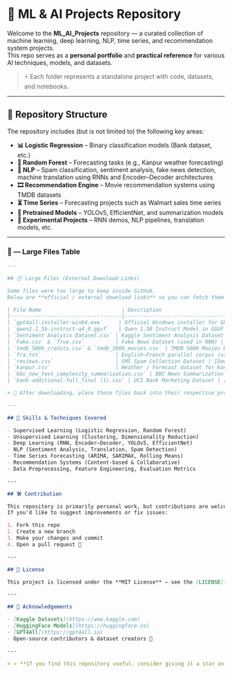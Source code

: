 # 🧠 ML & AI Projects Repository

Welcome to the **ML_AI_Projects** repository — a curated collection of machine learning, deep learning, NLP, time series, and recommendation system projects.  
This repo serves as a **personal portfolio** and **practical reference** for various AI techniques, models, and datasets.

> ⚡ Each folder represents a standalone project with code, datasets, and notebooks.

---

## 📁 Repository Structure

The repository includes (but is not limited to) the following key areas:

- **📊 Logistic Regression** – Binary classification models (Bank dataset, etc.)  
- **🌲 Random Forest** – Forecasting tasks (e.g., Kanpur weather forecasting)  
- **📝 NLP** – Spam classification, sentiment analysis, fake news detection, machine translation using RNNs and Encoder–Decoder architectures  
- **🎞 Recommendation Engine** – Movie recommendation systems using TMDB datasets  
- **⏳ Time Series** – Forecasting projects such as Walmart sales time series  
- **🧠 Pretrained Models** – YOLOv5, EfficientNet, and summarization models  
- **🧪 Experimental Projects** – RNN demos, NLP pipelines, translation models, etc.


---

### 🧩 **— Large Files Table**

```markdown
---

## 📦 Large Files (External Download Links)

Some files were too large to keep inside GitHub.  
Below are **official / external download links** so you can fetch them manually and place them in the correct folders if needed:

| File Name                          | Description                                      | Download Link |
|------------------------------------|--------------------------------------------------|---------------|
| `gpt4all-installer-win64.exe`     | Official Windows installer for GPT4All (offline LLM GUI) | [Download](https://gpt4all.io/installers/gpt4all-installer-win64.exe) |
| `qwen2-1_5b-instruct-q4_0.gguf`   | Qwen 1.5B Instruct Model in GGUF format (Q4_0 quantization) | [Download](https://huggingface.co/Qwen/Qwen2-1.5B-Instruct-GGUF/resolve/main/qwen2-1_5b-instruct-q4_0.gguf?download=true) |
| `Sentiment Analysis Dataset.csv` | Kaggle Sentiment Analysis Dataset (large CSV) | [Download](https://www.kaggle.com/datasets/arkhoshghalb/twitter-sentiment-analysis-hatred-speech) |
| `Fake.csv` & `True.csv`          | Fake News Dataset (used in RNN) | [Download](https://www.kaggle.com/datasets/clmentbisaillon/fake-and-real-news-dataset) |
| `tmdb_5000_credits.csv` & `tmdb_5000_movies.csv` | TMDB 5000 Movies Dataset | [Download](https://www.kaggle.com/datasets/tmdb/tmdb-movie-metadata) |
| `fra.txt`                        | English–French parallel corpus (used in Seq2Seq) | [Download](https://www.manythings.org/anki/fra-eng.zip) |
| `reviews.csv`                    | SMS Spam Collection Dataset | [Download](https://www.kaggle.com/datasets/uciml/sms-spam-collection-dataset) |
| `kanpur.csv`                     | Weather / Forecast dataset for Kanpur | 
| `bbc_new_text_complexity_summarization.csv` | BBC News Summarization dataset | 
| `bank-additional-full_final (1).csv` | UCI Bank Marketing Dataset | [Download](https://archive.ics.uci.edu/ml/datasets/bank+marketing) |

> 📌 After downloading, place these files back into their respective project folders to ensure the notebooks run smoothly.

---

## 🧠 Skills & Techniques Covered

- Supervised Learning (Logistic Regression, Random Forest)  
- Unsupervised Learning (Clustering, Dimensionality Reduction)  
- Deep Learning (RNN, Encoder–Decoder, YOLOv5, EfficientNet)  
- NLP (Sentiment Analysis, Translation, Spam Detection)  
- Time Series Forecasting (ARIMA, SARIMAX, Rolling Means)  
- Recommendation Systems (Content-based & Collaborative)  
- Data Preprocessing, Feature Engineering, Evaluation Metrics

---

## 🛠️ Contribution

This repository is primarily personal work, but contributions are welcome!  
If you'd like to suggest improvements or fix issues:

1. Fork this repo  
2. Create a new branch  
3. Make your changes and commit  
4. Open a pull request 🚀

---

## 📜 License

This project is licensed under the **MIT License** — see the [LICENSE](LICENSE) file for details.

---

## 🌟 Acknowledgements

- [Kaggle Datasets](https://www.kaggle.com)  
- [HuggingFace Models](https://huggingface.co)  
- [GPT4All](https://gpt4all.io)  
- Open-source contributors & dataset creators 🙏

---

> ⭐ **If you find this repository useful, consider giving it a star on GitHub!**

